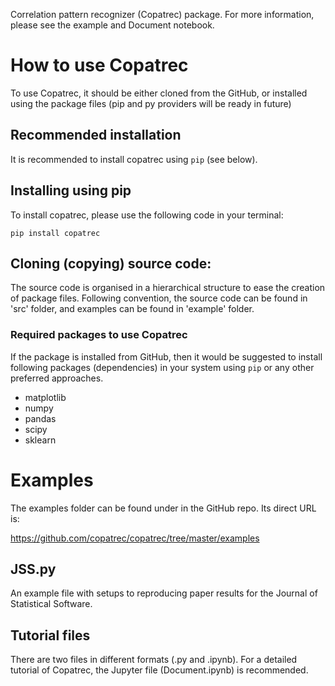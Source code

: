 Correlation pattern recognizer (Copatrec) package.
For more information, please see the example and Document notebook.

# How to use Copatrec
To use Copatrec, it should be either cloned from the GitHub, or
installed using the package files (pip and py providers will
be ready in future)

## Recommended installation
It is recommended to install copatrec using `pip` (see below).

## Installing using pip
To install copatrec, please use the following code in your terminal:

```pip install copatrec```

## Cloning (copying) source code:
The source code is organised in a hierarchical structure to ease the creation of package files. 
Following convention, the source code can be found in 'src' folder, and  examples can be found in 'example' folder.

### Required packages to use Copatrec
If the package is installed from GitHub, then it would be suggested
to install following packages (dependencies) in your system using `pip` or any other 
preferred approaches. 
- matplotlib
- numpy
- pandas
- scipy
- sklearn

# Examples

The examples folder can be found under in the GitHub repo. Its direct URL is:

https://github.com/copatrec/copatrec/tree/master/examples

## JSS.py
An example file with setups to reproducing paper results for the Journal of Statistical Software.

## Tutorial files
There are two files in different formats (.py and .ipynb). For a detailed tutorial of Copatrec, the Jupyter
file (Document.ipynb) is recommended. 
